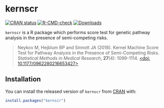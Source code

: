 
<!-- README.md is generated from README.Rmd. Please edit that file -->

# kernscr

<!-- badges: start -->

[![CRAN
status](https://www.r-pkg.org/badges/version/kernscr)](https://CRAN.R-project.org/package=kernscr)
[![R-CMD-check](https://github.com/borishejblum/kernscr/actions/workflows/R-CMD-check.yaml/badge.svg)](https://github.com/borishejblum/kernscr/actions/workflows/R-CMD-check.yaml)
[![Downloads](https://cranlogs.r-pkg.org/badges/kernscr?color=blue)](https://www.r-pkg.org/pkg/kernscr)
<!-- badges: end -->

`kernscr` is a R package which performs score test for genetic pathway
analysis in the presence of semi-competing risks.

> Neykov M, Hejblum BP and Sinnott JA (2018). Kernel Machine Score Test
> for Pathway Analysis in the Presence of Semi-Competing Risks.
> *Statistical Methods in Medical Research*, **27**(4): 1099-1114.
> [\<doi:
> 10.1177/0962280216653427\>](https://doi.org/10.1177/0962280216653427)

## Installation

You can install the released version of `kernscr` from
[CRAN](https://CRAN.R-project.org/package=kernscr) with:

``` r
install.packages("kernscr")
```
